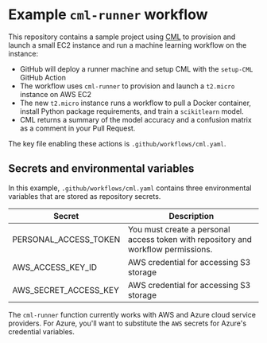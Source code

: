 # Example `cml-runner` workflow

This repository contains a sample project using [CML](https://github.com/iterative/cml) to provision and launch a small EC2 instance and run a machine learning workflow on the instance:
- GitHub will deploy a runner machine and setup CML with the `setup-CML` GitHub Action
- The workflow uses `cml-runner` to provision and launch a `t2.micro` instance on AWS EC2
- The new `t2.micro` instance runs a workflow to pull a Docker container, install Python package requirements, and train a `scikitlearn` model.
- CML returns a summary of the model accuracy and a confusion matrix as a comment in your Pull Request. 

The key file enabling these actions is `.github/workflows/cml.yaml`.

## Secrets and environmental variables
In this example, `.github/workflows/cml.yaml` contains three environmental variables that are stored as repository secrets.

| Secret  | Description  | 
|---|---|
|  PERSONAL_ACCESS_TOKEN | You must create a personal access token with repository and workflow permissions. |
| AWS_ACCESS_KEY_ID  | AWS credential for accessing S3 storage  | 
| AWS_SECRET_ACCESS_KEY | AWS credential for accessing S3 storage |

The `cml-runner` function currently works with AWS and Azure cloud service providers. For Azure, you'll want to substitute the `AWS` secrets for Azure's credential variables. 

